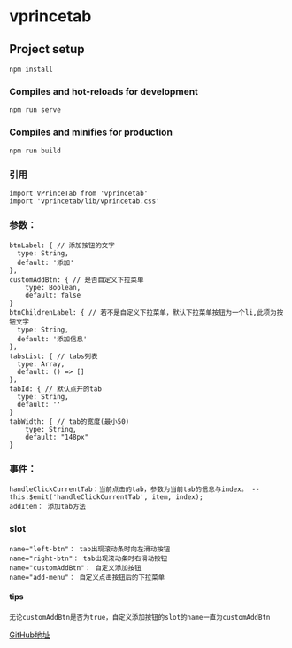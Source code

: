 # vprincetab

## Project setup
```
npm install
```

### Compiles and hot-reloads for development
```
npm run serve
```

### Compiles and minifies for production
```
npm run build
```

### 引用
```
import VPrinceTab from 'vprincetab'
import 'vprincetab/lib/vprincetab.css'
```

### 参数：
```
btnLabel: { // 添加按钮的文字
  type: String,
  default: '添加'
},
customAddBtn: { // 是否自定义下拉菜单
    type: Boolean,
    default: false
}
btnChildrenLabel: { // 若不是自定义下拉菜单，默认下拉菜单按钮为一个li,此项为按钮文字
  type: String,
  default: '添加信息'
},
tabsList: { // tabs列表
  type: Array,
  default: () => []
},
tabId: { // 默认点开的tab
  type: String,
  default: ''
}
tabWidth: { // tab的宽度(最小50)
    type: String,
    default: "148px"
}
```
### 事件：
```
handleClickCurrentTab：当前点击的tab，参数为当前tab的信息与index。 --this.$emit('handleClickCurrentTab', item, index);
addItem： 添加tab方法
```

### slot
```
name="left-btn"： tab出现滚动条时向左滑动按钮
name="right-btn"： tab出现滚动条时右滑动按钮
name="customAddBtn"： 自定义添加按钮
name="add-menu"： 自定义点击按钮后的下拉菜单
```
#### tips

```
无论customAddBtn是否为true，自定义添加按钮的slot的name一直为customAddBtn
```
[GitHub地址](https://github.com/wzj19930304/vprincetab)
